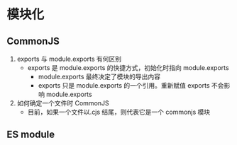 # 模块化

## CommonJS

1. exports 与 module.exports 有何区别
   - exports 是 module.exports 的快捷方式，初始化时指向 module.exports
     - module.exports 最终决定了模块的导出内容
     - exports 只是 module.exports 的一个引用。重新赋值 exports 不会影响 module.exports
2. 如何确定一个文件时 CommonJS
   - 目前，如果一个文件以.cjs 结尾，则代表它是一个 commonjs 模块

## ES module
